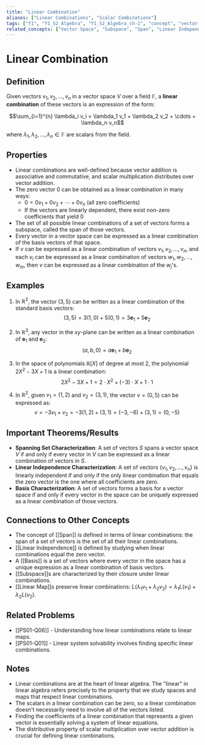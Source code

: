 ```yaml
---
title: "Linear Combination"
aliases: ["Linear Combinations", "Scalar Combinations"]
tags: ["Y1", "Y1_S2_Algebra", "Y1_S2_Algebra_ch-1", "concept", "vector-space", "subspace", "span", "linear-independence", "basis", "linear-map", "scalar", "linear-algebra"]
related_concepts: ["Vector Space", "Subspace", "Span", "Linear Independence", "Basis", "Linear Map", "Scalar", "Field"]
---
```


# Linear Combination

## Definition
Given vectors $v_1, v_2, \ldots, v_n$ in a vector space $V$ over a field $\mathbb{F}$, a **linear combination** of these vectors is an expression of the form:

$$\sum_{i=1}^{n} \lambda_i v_i = \lambda_1 v_1 + \lambda_2 v_2 + \cdots + \lambda_n v_n$$

where $\lambda_1, \lambda_2, \ldots, \lambda_n \in \mathbb{F}$ are scalars from the field.

## Properties
- Linear combinations are well-defined because vector addition is associative and commutative, and scalar multiplication distributes over vector addition.
- The zero vector $0$ can be obtained as a linear combination in many ways:
  - $0 = 0v_1 + 0v_2 + \cdots + 0v_n$ (all zero coefficients)
  - If the vectors are linearly dependent, there exist non-zero coefficients that yield $0$
- The set of all possible linear combinations of a set of vectors forms a subspace, called the span of those vectors.
- Every vector in a vector space can be expressed as a linear combination of the basis vectors of that space.
- If $v$ can be expressed as a linear combination of vectors $v_1, v_2, \ldots, v_n$, and each $v_i$ can be expressed as a linear combination of vectors $w_1, w_2, \ldots, w_m$, then $v$ can be expressed as a linear combination of the $w_j$'s.

## Examples
1. In $\mathbb{R}^2$, the vector $(3, 5)$ can be written as a linear combination of the standard basis vectors:
   $$(3, 5) = 3(1, 0) + 5(0, 1) = 3\mathbf{e}_1 + 5\mathbf{e}_2$$

2. In $\mathbb{R}^3$, any vector in the $xy$-plane can be written as a linear combination of $\mathbf{e}_1$ and $\mathbf{e}_2$:
   $$(a, b, 0) = a\mathbf{e}_1 + b\mathbf{e}_2$$

3. In the space of polynomials $\mathbb{R}[X]$ of degree at most 2, the polynomial $2X^2 - 3X + 1$ is a linear combination:
   $$2X^2 - 3X + 1 = 2 \cdot X^2 + (-3) \cdot X + 1 \cdot 1$$

4. In $\mathbb{R}^2$, given $v_1 = (1, 2)$ and $v_2 = (3, 1)$, the vector $v = (0, 5)$ can be expressed as:
   $$v = -3v_1 + v_2 = -3(1, 2) + (3, 1) = (-3, -6) + (3, 1) = (0, -5)$$

## Important Theorems/Results
- **Spanning Set Characterization**: A set of vectors $S$ spans a vector space $V$ if and only if every vector in $V$ can be expressed as a linear combination of vectors in $S$.
- **Linear Independence Characterization**: A set of vectors $\{v_1, v_2, \ldots, v_n\}$ is linearly independent if and only if the only linear combination that equals the zero vector is the one where all coefficients are zero.
- **Basis Characterization**: A set of vectors forms a basis for a vector space if and only if every vector in the space can be uniquely expressed as a linear combination of those vectors.

## Connections to Other Concepts
- The concept of [[Span]] is defined in terms of linear combinations: the span of a set of vectors is the set of all their linear combinations.
- [[Linear Independence]] is defined by studying when linear combinations equal the zero vector.
- A [[Basis]] is a set of vectors where every vector in the space has a unique expression as a linear combination of basis vectors.
- [[Subspace]]s are characterized by their closure under linear combinations.
- [[Linear Map]]s preserve linear combinations: $L(\lambda_1 v_1 + \lambda_2 v_2) = \lambda_1 L(v_1) + \lambda_2 L(v_2)$.

## Related Problems
- [[PS01-Q06]] - Understanding how linear combinations relate to linear maps.
- [[PS01-Q01]] - Linear system solvability involves finding specific linear combinations.

## Notes
- Linear combinations are at the heart of linear algebra. The "linear" in linear algebra refers precisely to the property that we study spaces and maps that respect linear combinations.
- The scalars in a linear combination can be zero, so a linear combination doesn't necessarily need to involve all of the vectors listed.
- Finding the coefficients of a linear combination that represents a given vector is essentially solving a system of linear equations.
- The distributive property of scalar multiplication over vector addition is crucial for defining linear combinations.
